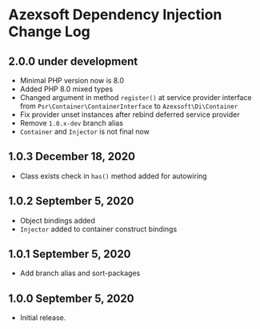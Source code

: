Azexsoft Dependency Injection Change Log
========================================

2.0.0 under development
-----------------------

- Minimal PHP version now is 8.0
- Added PHP 8.0 mixed types
- Changed argument in method `register()` at service provider interface from `Psr\Container\ContainerInterface` to `Azexsoft\Di\Container`
- Fix provider unset instances after rebind deferred service provider
- Remove `1.0.x-dev` branch alias
- `Container` and `Injector` is not final now

1.0.3 December 18, 2020
-----------------------

- Class exists check in `has()` method added for autowiring

1.0.2 September 5, 2020
-----------------------

- Object bindings added
- `Injector` added to container construct bindings

1.0.1 September 5, 2020
-----------------------

- Add branch alias and sort-packages

1.0.0 September 5, 2020
-----------------------

- Initial release.
